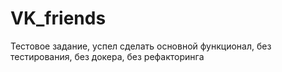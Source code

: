 # VK_friends
Тестовое задание, успел сделать основной функционал, без тестирования, без докера, без рефакторинга
